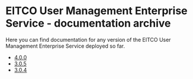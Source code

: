 
# EITCO User Management Enterprise Service - documentation archive

Here you can find documentation for any version of the EITCO User Management Enterprise Service deployed so far.

 * [4.0.0](archive/4.0.0)
 * [3.0.5](archive/3.0.5)
 * [3.0.4](archive/3.0.4)
